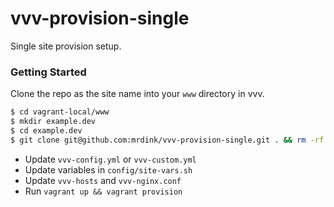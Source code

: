 # vvv-provision-single #

Single site provision setup.

### Getting Started ###

Clone the repo as the site name into your `www` directory in vvv.

```bash
$ cd vagrant-local/www
$ mkdir example.dev
$ cd example.dev
$ git clone git@github.com:mrdink/vvv-provision-single.git . && rm -rf .git
```

* Update `vvv-config.yml` or `vvv-custom.yml`
* Update variables in `config/site-vars.sh`
* Update `vvv-hosts` and `vvv-nginx.conf`
* Run `vagrant up && vagrant provision`
